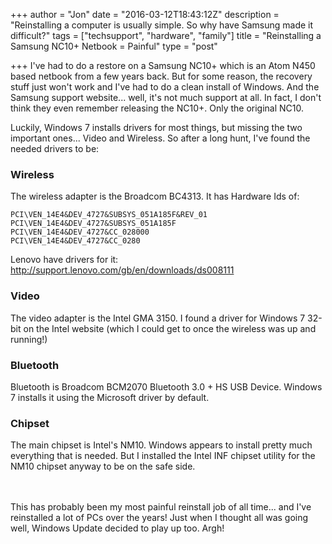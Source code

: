 +++
author = "Jon"
date = "2016-03-12T18:43:12Z"
description = "Reinstalling a computer is usually simple. So why have Samsung made it difficult?"
tags = ["techsupport", "hardware", "family"]
title = "Reinstalling a Samsung NC10+ Netbook = Painful"
type = "post"

+++
I've had to do a restore on a Samsung NC10+ which is an Atom N450 based netbook from a few years back. But for some reason, the recovery stuff just won't work and I've had to do a clean install of Windows. And the Samsung support website... well, it's not much support at all. In fact, I don't think they even remember releasing the NC10+. Only the original NC10.

Luckily, Windows 7 installs drivers for most things, but missing the two important ones... Video and Wireless. So after a long hunt, I've found the needed drivers to be:

### Wireless
The wireless adapter is the Broadcom BC4313. It has Hardware Ids of:

	PCI\VEN_14E4&DEV_4727&SUBSYS_051A185F&REV_01
	PCI\VEN_14E4&DEV_4727&SUBSYS_051A185F
	PCI\VEN_14E4&DEV_4727&CC_028000
	PCI\VEN_14E4&DEV_4727&CC_0280

Lenovo have drivers for it: http://support.lenovo.com/gb/en/downloads/ds008111

### Video
The video adapter is the Intel GMA 3150. I found a driver for Windows 7 32-bit on the Intel website (which I could get to once the wireless was up and running!)

### Bluetooth
Bluetooth is Broadcom BCM2070 Bluetooth 3.0 + HS USB Device. Windows 7 installs it using the Microsoft driver by default.

### Chipset
The main chipset is Intel's NM10. Windows appears to install pretty much everything that is needed. But I installed the Intel INF chipset utility for the NM10 chipset anyway to be on the safe side.

<br/><br/>
This has probably been my most painful reinstall job of all time... and I've reinstalled a lot of PCs over the years! Just when I thought all was going well, Windows Update decided to play up too. Argh!
